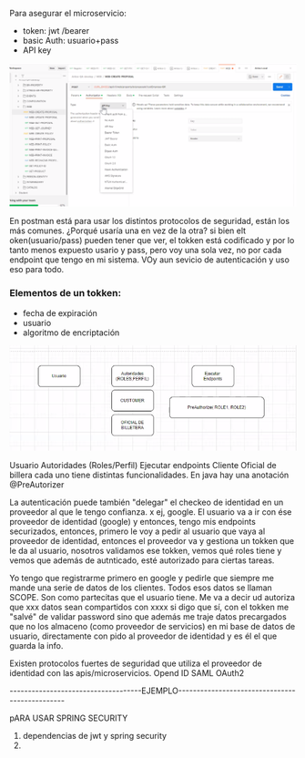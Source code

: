 Para asegurar el microservicio:
- token: jwt /bearer
- basic Auth: usuario+pass
- API key

![](img/M2C9postman.png)

En postman está para usar los distintos protocolos de seguridad, están los más comunes.
¿Porqué usaría una en vez de la otra? si bien elt oken(usuario/pass) pueden tener que ver, el tokken está codificado y por lo tanto menos expuesto usario y pass, pero voy una sola vez, no por cada endpoint que tengo en mi sistema. VOy aun sevicio de autenticación y uso eso para todo.

### Elementos de un tokken:
- fecha de expiración
- usuario
- algoritmo de encriptación
  
![](img/M2C9roles.png)

Usuario         Autoridades (Roles/Perfil)          Ejecutar endpoints
                    Cliente
                    Oficial de billera
cada uno tiene distintas funcionalidades. 
En java hay una anotación @PreAutorizer

La autenticación puede también "delegar"  el checkeo de identidad en un proveedor al que le tengo confianza. x ej, google. 
El usuario va a ir con ése proveedor de identidad (google) y entonces, tengo mis endpoints securizados,  entonces, primero le voy a pedir al usuario que vaya al proveedor de identidad, entonces el proveedor va y gestiona un tokken que le da al usuario, nosotros validamos ese tokken, vemos qué roles tiene y vemos que además de autnticado, esté autorizado para ciertas tareas.

Yo tengo que registrarme primero en google y pedirle que siempre me mande una serie de datos de los clientes. Todos esos datos se llaman SCOPE. Son como partecitas que el usuario tiene. Me va a decir ud autoriza que xxx datos sean compartidos con xxxx si digo que sí, con el tokken me "salvé" de validar password sino que además me traje datos precargados que no los almaceno (como proveedor de servicios) en mi base de datos de usuario, directamente con pido al proveedor de identidad y es él el que guarda la info.


Existen protocolos fuertes de seguridad que utiliza el proveedor de identidad con las apis/microservicios.
Opend ID
SAML
OAuth2


------------------------------------EJEMPLO-----------------------------------------------

pARA USAR SPRING SECURITY


1) dependencias de jwt y spring security
2) 